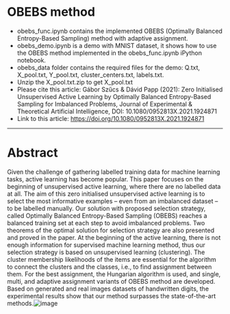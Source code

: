 # OBEBS method
- obebs_func.ipynb contains the implemented OBEBS (Optimally Balanced Entropy-Based Sampling) method with adaptive assignment.
- obebs_demo.ipynb is a demo with MNIST dataset, it shows how to use the OBEBS method implemented in the obebs_func.ipynb iPython notebook.
- obebs_data folder contains the required files for the demo: Q.txt, X_pool.txt, Y_pool.txt, cluster_centers.txt, labels.txt.
- Unzip the X_pool.txt.zip to get X_pool.txt
- Please cite this article: Gábor Szűcs & Dávid Papp (2021): Zero Initialised Unsupervised Active Learning by Optimally Balanced Entropy-Based Sampling for Imbalanced Problems, Journal of Experimental & Theoretical Artificial Intelligence, DOI: 10.1080/0952813X.2021.1924871
- Link to this article: https://doi.org/10.1080/0952813X.2021.1924871
-----
# Abstract
Given the challenge of gathering labelled training data for machine learning tasks, active learning has become popular. This paper focuses on the beginning of unsupervised active learning, where there are no labelled data at all. The aim of this zero initialised  unsupervised active learning is to select the most informative examples – even from an imbalanced dataset – to be labelled manually. Our solution with proposed selection strategy, called Optimally Balanced Entropy-Based Sampling (OBEBS) reaches a balanced training set at each step to avoid imbalanced problems. Two theorems of the optimal solution for selection strategy are also presented and proved in the paper. At the beginning of the active learning, there is not enough information for supervised machine learning method, thus our selection strategy is based on unsupervised learning (clustering). The cluster membership likelihoods of the items are essential for the algorithm to connect the clusters and the classes, i.e., to find assignment between them. For the best assignment, the Hungarian algorithm is used, and single, multi, and adaptive assignment variants of OBEBS method are developed. Based on generated and real images datasets of handwritten digits, the experimental results show that our method surpasses the state-of-the-art methods.![image](https://user-images.githubusercontent.com/7935159/178335765-20125de2-b486-4945-bc7e-1af4b4f3d171.png)
